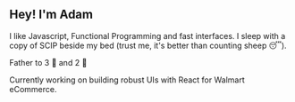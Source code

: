 ##  Hey! I'm Adam

I like Javascript, Functional Programming and fast interfaces. I sleep with a copy of SCIP beside my bed (trust me, it's better than counting sheep 😴).

Father to 3 :baby: and 2 :dog:

Currently working on building robust UIs with React for Walmart eCommerce.


<!--
**adammiller/adammiller** is a ✨ _special_ ✨ repository because its `README.md` (this file) appears on your GitHub profile.

Here are some ideas to get you started:

- 🔭 I’m currently working on ...
- 🌱 I’m currently learning ...
- 👯 I’m looking to collaborate on ...
- 🤔 I’m looking for help with ...
- 💬 Ask me about ...
- 📫 How to reach me: ...
- 😄 Pronouns: ...
- ⚡ Fun fact: ...
-->

